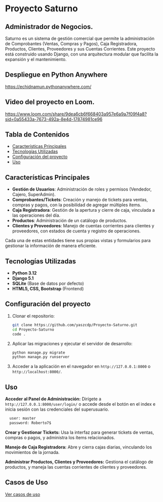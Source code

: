 # Proyecto Saturno 
## Administrador de Negocios.

Saturno es un sistema de gestión comercial que permite la administración de Comprobantes (Ventas, Compras y Pagos), Caja Registradora, Productos, Clientes, Proveedores y sus Cuentas Corrientes.
Este proyecto está construido usando Django, con una arquitectura modular que facilita la expansión y el mantenimiento.

## Despliegue en Python Anywhere

https://echidnamun.pythonanywhere.com/

## Video del proyecto en Loom. 

https://www.loom.com/share/9dea6cb6f668403a957e6a9a7f09f4a8?sid=0a55433a-7673-492a-8e4d-17874981ce96
 
## Tabla de Contenidos
- [Características Principales](#características-principales)
- [Tecnologías Utilizadas](#tecnologías-utilizadas)
- [Configuración del proyecto](#configuración-del-proyecto)
- [Uso](#uso)
  
## Características Principales

- **Gestión de Usuarios**: Administración de roles y permisos (Vendedor, Cajero, SuperAdmin).
- **Comprobantes/Tickets**: Creación y manejo de tickets para ventas, compras y pagos, con la posibilidad de agregar múltiples ítems.
- **Caja Registradora**: Gestión de la apertura y cierre de caja, vinculada a las operaciones del día.
- **Productos**: Administración de un catálogo de productos.
- **Clientes y Proveedores**: Manejo de cuentas corrientes para clientes y proveedores, con estados de cuenta y registro de operaciones.

Cada una de estas entidades tiene sus propias vistas y formularios para gestionar la información de manera eficiente.

## Tecnologías Utilizadas

- **Python 3.12**
- **Django 5.1**
- **SQLite** (Base de datos por defecto)
- **HTML5, CSS, Bootstrap** (Frontend)

## Configuración del proyecto

1. Clonar el repositorio:
    ```bash
    git clone https://github.com/yaszcdp/Proyecto-Saturno.git
    cd Proyecto-Saturno
    code .
    ```

2. Aplicar las migraciones y ejecutar el servidor de desarrollo:
    ```bash
    python manage.py migrate
    python manage.py runserver
    ```

3. Acceder a la aplicación en el navegador en `http://127.0.0.1:8000` o `http://localhost:8000/`.

## Uso

**Acceder al Panel de Administración:**
  Dirígete a `http://127.0.0.1:8000/user/login/` o accede desde el botón en el index e inicia sesión con las credenciales del superusuario.
  ```bash
    user: master
    password: Roberto7$
  ```

**Crear y Gestionar Tickets:**
  Usa la interfaz para generar tickets de ventas, compras o pagos, y administra los ítems relacionados.

**Manejo de Caja Registradora:**
  Abre y cierra cajas diarias, vinculando los movimientos de la jornada.

**Administrar Productos, Clientes y Proveedores:**
  Gestiona el catálogo de productos, y maneja las cuentas corrientes de clientes y proveedores.


## Casos de Uso

[Ver casos de uso](media/casos_de_uso.pdf)
